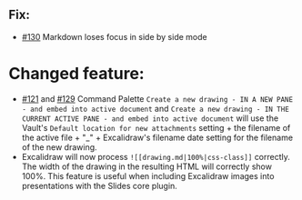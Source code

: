 ## Fix:
- [#130](https://github.com/zsviczian/obsidian-excalidraw-plugin/issues/130) Markdown loses focus in side by side mode

# Changed feature:
- [#121](https://github.com/zsviczian/obsidian-excalidraw-plugin/issues/121) and [#129](https://github.com/zsviczian/obsidian-excalidraw-plugin/issues/129) 
Command Palette `Create a new drawing - IN A NEW PANE - and embed into active document` and `Create a new drawing - IN THE CURRENT ACTIVE PANE - and embed into active document` will use the Vault's `Default location for new attachments` setting + the filename of the active file + "_" + Excalidraw's filename date setting for the filename of the new drawing.
- Excalidraw will now process `![[drawing.md|100%|css-class]]` correctly. The width of the drawing in the resulting HTML will correctly show 100%. This feature is useful when including Excalidraw images into presentations with the Slides core plugin.